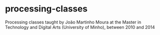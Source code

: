 # processing-classes
Processing classes taught by João Martinho Moura at the Master in Technology and Digital Arts (University of Minho), between 2010 and 2014
